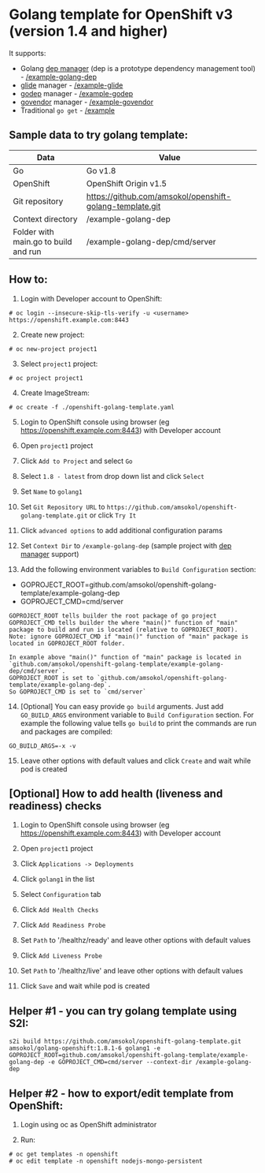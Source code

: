 # Golang template for OpenShift v3 (version 1.4 and higher)
It supports:
- Golang [dep manager](https://github.com/golang/dep) (dep is a prototype dependency management tool) - [/example-golang-dep](https://github.com/amsokol/openshift-golang-template/tree/master/example-golang-dep)
- [glide](https://github.com/Masterminds/glide) manager - [/example-glide](https://github.com/amsokol/openshift-golang-template/tree/golang-1.8.1/example-glide)
- [godep](https://github.com/tools/godep) manager - [/example-godep](https://github.com/amsokol/openshift-golang-template/tree/golang-1.8.1/example-godep)
- [govendor](https://github.com/kardianos/govendor) manager - [/example-govendor](https://github.com/amsokol/openshift-golang-template/tree/golang-1.8.1/example-govendor)
- Traditional `go get` - [/example](https://github.com/amsokol/openshift-golang-template/tree/master/example)

## Sample data to try golang template:
| Data                                 | Value                                                    |
|--------------------------------------|----------------------------------------------------------|
| Go                                   | Go v1.8                                                  |
| OpenShift                            | OpenShift Origin v1.5                                    |
| Git repository                       | https://github.com/amsokol/openshift-golang-template.git |
| Context directory                    | /example-golang-dep                                      |
| Folder with main.go to build and run | /example-golang-dep/cmd/server                           |

## How to:
1. Login with Developer account to OpenShift:
```
# oc login --insecure-skip-tls-verify -u <username> https://openshift.example.com:8443
```

2. Create new project:
```
# oc new-project project1
```

3. Select `project1` project:
```
# oc project project1
```

4. Create ImageStream:
```
# oc create -f ./openshift-golang-template.yaml
```

5. Login to OpenShift console using browser (eg https://openshift.example.com:8443) with Developer account

6. Open `project1` project

7. Click `Add to Project` and select `Go`

8. Select `1.8 - latest` from drop down list and click `Select`

9. Set `Name` to `golang1`

10. Set `Git Repository URL` to `https://github.com/amsokol/openshift-golang-template.git` or click `Try It`

11. Click `advanced options` to add additional configuration params

12. Set `Context Dir` to `/example-golang-dep` (sample project with [dep manager](https://github.com/golang/dep) support)

13. Add the following environment variables to `Build Configuration` section:
- GOPROJECT_ROOT=github.com/amsokol/openshift-golang-template/example-golang-dep
- GOPROJECT_CMD=cmd/server

```
GOPROJECT_ROOT tells builder the root package of go project
GOPROJECT_CMD tells builder the where "main()" function of "main" package to build and run is located (relative to GOPROJECT_ROOT).
Note: ignore GOPROJECT_CMD if "main()" function of "main" package is located in GOPROJECT_ROOT folder.

In example above "main()" function of "main" package is located in `github.com/amsokol/openshift-golang-template/example-golang-dep/cmd/server`.
GOPROJECT_ROOT is set to `github.com/amsokol/openshift-golang-template/example-golang-dep`.
So GOPROJECT_CMD is set to `cmd/server`
```

14. [Optional] You can easy provide `go build` arguments. Just add `GO_BUILD_ARGS` environment variable to `Build Configuration` section. For example the following value tells `go build` to print the commands are run and packages are compiled:
```
GO_BUILD_ARGS=-x -v
```

15. Leave other options with default values and click `Create` and wait while pod is created

## [Optional] How to add health (liveness and readiness) checks
1. Login to OpenShift console using browser (eg https://openshift.example.com:8443) with Developer account

2. Open `project1` project

3. Click `Applications -> Deployments`

4. Click `golang1` in the list

5. Select `Configuration` tab

6. Click `Add Health Checks`

7. Click `Add Readiness Probe`

8. Set `Path` to '/healthz/ready' and leave other options with default values

9. Click `Add Liveness Probe`

10. Set `Path` to '/healthz/live' and leave other options with default values

11. Click `Save` and wait while pod is created

## Helper #1 - you can try golang template using S2I:
```
s2i build https://github.com/amsokol/openshift-golang-template.git amsokol/golang-openshift:1.8.1-6 golang1 -e GOPROJECT_ROOT=github.com/amsokol/openshift-golang-template/example-golang-dep -e GOPROJECT_CMD=cmd/server --context-dir /example-golang-dep
```

## Helper #2 - how to export/edit template from OpenShift:
1. Login using oc as OpenShift administrator

2. Run:
```
# oc get templates -n openshift
# oc edit template -n openshift nodejs-mongo-persistent
```
